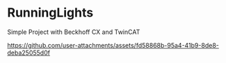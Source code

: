 # RunningLights
Simple Project with Beckhoff CX and TwinCAT



https://github.com/user-attachments/assets/fd58868b-95a4-41b9-8de8-deba25055d0f

